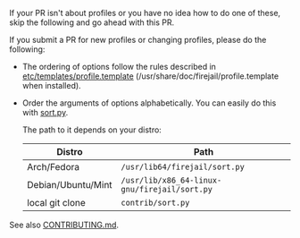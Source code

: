 If your PR isn't about profiles or you have no idea how to do one of these,
skip the following and go ahead with this PR.

If you submit a PR for new profiles or changing profiles, please do the
following:

- The ordering of options follow the rules described in
  [etc/templates/profile.template](../blob/master/etc/templates/profile.template)
  (/usr/share/doc/firejail/profile.template when installed).
- Order the arguments of options alphabetically. You can easily do this with
  [sort.py](../blob/master/contrib/sort.py).

  The path to it depends on your distro:

  | Distro | Path |
  | ------ | ---- |
  | Arch/Fedora | `/usr/lib64/firejail/sort.py` |
  | Debian/Ubuntu/Mint | `/usr/lib/x86_64-linux-gnu/firejail/sort.py` |
  | local git clone | `contrib/sort.py` |

See also [CONTRIBUTING.md](../blob/master/CONTRIBUTING.md).
